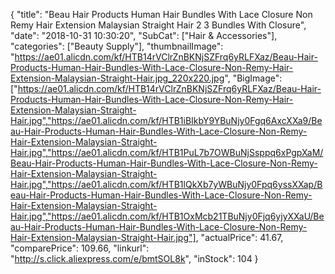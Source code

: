 {
	"title": "Beau Hair Products Human Hair Bundles With Lace Closure Non Remy Hair Extension Malaysian Straight Hair 2 3 Bundles With Closure",
	"date": "2018-10-31 10:30:20",
	"SubCat": ["Hair & Accessories"],
	"categories": ["Beauty Supply"],
	"thumbnailImage": "https://ae01.alicdn.com/kf/HTB14rVClrZnBKNjSZFrq6yRLFXaz/Beau-Hair-Products-Human-Hair-Bundles-With-Lace-Closure-Non-Remy-Hair-Extension-Malaysian-Straight-Hair.jpg_220x220.jpg",
	"BigImage": ["https://ae01.alicdn.com/kf/HTB14rVClrZnBKNjSZFrq6yRLFXaz/Beau-Hair-Products-Human-Hair-Bundles-With-Lace-Closure-Non-Remy-Hair-Extension-Malaysian-Straight-Hair.jpg","https://ae01.alicdn.com/kf/HTB1iBIkbY9YBuNjy0Fgq6AxcXXa9/Beau-Hair-Products-Human-Hair-Bundles-With-Lace-Closure-Non-Remy-Hair-Extension-Malaysian-Straight-Hair.jpg","https://ae01.alicdn.com/kf/HTB1PuL7b7OWBuNjSsppq6xPgpXaM/Beau-Hair-Products-Human-Hair-Bundles-With-Lace-Closure-Non-Remy-Hair-Extension-Malaysian-Straight-Hair.jpg","https://ae01.alicdn.com/kf/HTB1lQkXb7yWBuNjy0Fpq6yssXXap/Beau-Hair-Products-Human-Hair-Bundles-With-Lace-Closure-Non-Remy-Hair-Extension-Malaysian-Straight-Hair.jpg","https://ae01.alicdn.com/kf/HTB1OxMcb21TBuNjy0Fjq6yjyXXaU/Beau-Hair-Products-Human-Hair-Bundles-With-Lace-Closure-Non-Remy-Hair-Extension-Malaysian-Straight-Hair.jpg"],
	"actualPrice": 41.67,
	"comparePrice": 109.66,
	"linkurl": "http://s.click.aliexpress.com/e/bmtSOL8k",
	"inStock": 104
}
